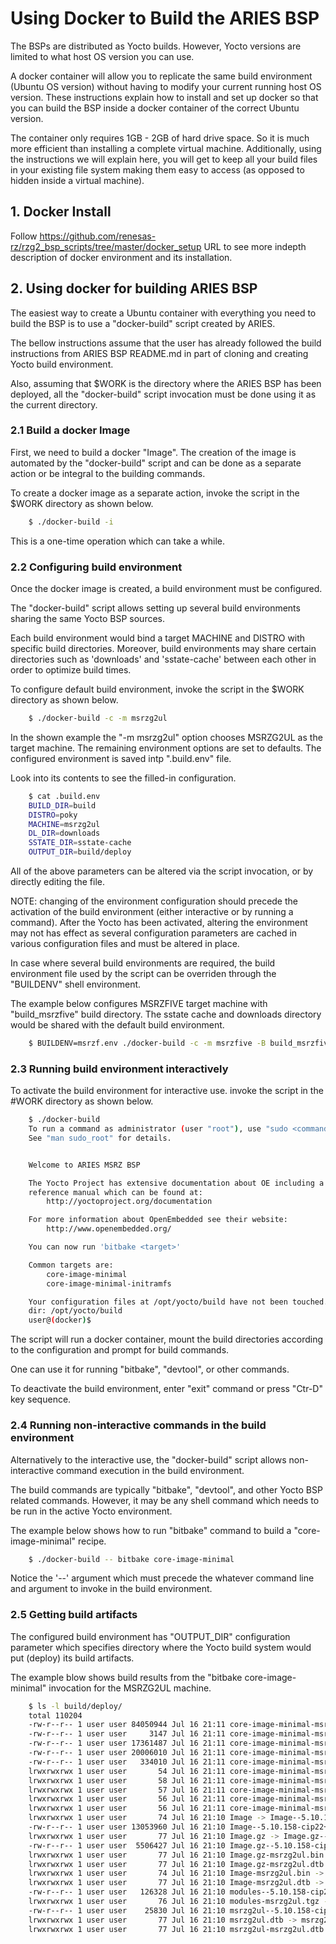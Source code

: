 # Using Docker to Build the ARIES BSP

The BSPs are distributed as Yocto builds. However, Yocto versions are limited to what host OS version you can use.

A docker container will allow you to replicate the same build environment (Ubuntu OS version) without having to modify your current running host OS version.
These instructions explain how to install and set up docker so that you can build the BSP inside a docker container of the correct Ubuntu version.

The container only requires 1GB - 2GB of hard drive space. So it is much more efficient than installing a complete virtual machine. Additionally, using the instructions we will explain here, you will get to keep all your build files in your existing file system making them easy to access (as opposed to hidden inside a virtual machine).

## 1. Docker Install

Follow https://github.com/renesas-rz/rzg2_bsp_scripts/tree/master/docker_setup URL to see more indepth description of docker environment and its installation.

## 2. Using docker for building ARIES BSP

The easiest way to create a Ubuntu container with everything you need to build the BSP is to use a "docker-build" script created by ARIES.

The bellow instructions assume that the user has already followed the build instructions from ARIES BSP README.md in part of cloning and creating Yocto build environment.

Also, assuming that $WORK is the directory where the ARIES BSP has been deployed, all the "docker-build" script invocation must be done using it as the current directory.

### 2.1 Build a docker Image

First, we need to build a docker "Image". The creation of the image is automated by the "docker-build" script and can be done as a separate action or be integral to the building commands.

To create a docker image as a separate action, invoke the script in the $WORK directory as shown below.

```bash
    $ ./docker-build -i
```

This is a one-time operation which can take a while.

### 2.2 Configuring build environment

Once the docker image is created, a build environment must be configured.

The "docker-build" script allows setting up several build environments sharing the same Yocto BSP sources.

Each build environment would bind a target MACHINE and DISTRO with specific build directories. Moreover, build environments may share certain directories such as 'downloads' and 'sstate-cache' between each other in order to optimize build times.

To configure default build environment, invoke the script in the $WORK directory as shown below.

```bash
    $ ./docker-build -c -m msrzg2ul
```

In the shown example the "-m msrzg2ul" option chooses MSRZG2UL as the target machine. The remaining environment options are set to defaults. The configured environment is saved intp ".build.env" file.

Look into its contents to see the filled-in configuration.

```bash
    $ cat .build.env
    BUILD_DIR=build
    DISTRO=poky
    MACHINE=msrzg2ul
    DL_DIR=downloads
    SSTATE_DIR=sstate-cache
    OUTPUT_DIR=build/deploy
```

All of the above parameters can be altered via the script invocation, or by directly editing the file.

NOTE: changing of the environment configuration should precede the activation of the build environment (either interactive or by running a command). After the Yocto has been activated, altering the environment may not has effect as several configuration parameters are cached in various configuration files and must be altered in place.

In case where several build environments are required, the build environment file used by the script can be overriden through the "BUILDENV" shell environment.

The example below configures MSRZFIVE target machine with "build_msrzfive" build directory. The sstate cache and downloads directory would be shared with the default build environment.

```bash
    $ BUILDENV=msrzf.env ./docker-build -c -m msrzfive -B build_msrzfive
```

### 2.3 Running build environment interactively

To activate the build environment for interactive use. invoke the script in the #WORK directory as shown below.

```bash
    $ ./docker-build
    To run a command as administrator (user "root"), use "sudo <command>".
    See "man sudo_root" for details.


    Welcome to ARIES MSRZ BSP

    The Yocto Project has extensive documentation about OE including a
    reference manual which can be found at:
        http://yoctoproject.org/documentation

    For more information about OpenEmbedded see their website:
        http://www.openembedded.org/

    You can now run 'bitbake <target>'

    Common targets are:
        core-image-minimal
        core-image-minimal-initramfs

    Your configuration files at /opt/yocto/build have not been touched.
    dir: /opt/yocto/build
    user@(docker)$
```

The script will run a docker container, mount the build directories according to the configuration and prompt for build commands.

One can use it for running "bitbake", "devtool", or other commands.

To deactivate the build environment, enter "exit" command or press "Ctr-D" key sequence.

### 2.4 Running non-interactive commands in the build environment

Alternatively to the interactive use, the "docker-build" script allows non-interactive command execution in the build environment.

The build commands are typically "bitbake", "devtool", and other Yocto BSP related commands. However, it may be any shell command which needs to be run in the active Yocto environment.

The example below shows how to run "bitbake" command to build a "core-image-minimal" recipe.

```bash
    $ ./docker-build -- bitbake core-image-minimal
```

Notice the '--' argument which must precede the whatever command line and argument to invoke in the build environment.

### 2.5 Getting build artifacts

The configured build environment has "OUTPUT_DIR" configuration parameter which specifies directory where the Yocto build system would put (deploy) its build artifacts.

The example blow shows build results from the "bitbake core-image-minimal" invocation for the MSRZG2UL machine.

```bash
    $ ls -l build/deploy/
    total 110204
    -rw-r--r-- 1 user user 84050944 Jul 16 21:11 core-image-minimal-msrzg2ul-20230716170958.rootfs.ext4
    -rw-r--r-- 1 user user     3147 Jul 16 21:11 core-image-minimal-msrzg2ul-20230716170958.rootfs.manifest
    -rw-r--r-- 1 user user 17361487 Jul 16 21:11 core-image-minimal-msrzg2ul-20230716170958.rootfs.tar.bz2
    -rw-r--r-- 1 user user 20006010 Jul 16 21:11 core-image-minimal-msrzg2ul-20230716170958.rootfs.tar.gz
    -rw-r--r-- 1 user user   334010 Jul 16 21:11 core-image-minimal-msrzg2ul-20230716170958.testdata.json
    lrwxrwxrwx 1 user user       54 Jul 16 21:11 core-image-minimal-msrzg2ul.ext4 -> core-image-minimal-msrzg2ul-20230716170958.rootfs.ext4
    lrwxrwxrwx 1 user user       58 Jul 16 21:11 core-image-minimal-msrzg2ul.manifest -> core-image-minimal-msrzg2ul-20230716170958.rootfs.manifest
    lrwxrwxrwx 1 user user       57 Jul 16 21:11 core-image-minimal-msrzg2ul.tar.bz2 -> core-image-minimal-msrzg2ul-20230716170958.rootfs.tar.bz2
    lrwxrwxrwx 1 user user       56 Jul 16 21:11 core-image-minimal-msrzg2ul.tar.gz -> core-image-minimal-msrzg2ul-20230716170958.rootfs.tar.gz
    lrwxrwxrwx 1 user user       56 Jul 16 21:11 core-image-minimal-msrzg2ul.testdata.json -> core-image-minimal-msrzg2ul-20230716170958.testdata.json
    lrwxrwxrwx 1 user user       74 Jul 16 21:10 Image -> Image--5.10.158-cip22+gitAUTOINC+2a8e3b2bcb-r1-msrzg2ul-20230716170958.bin
    -rw-r--r-- 1 user user 13053960 Jul 16 21:10 Image--5.10.158-cip22+gitAUTOINC+2a8e3b2bcb-r1-msrzg2ul-20230716170958.bin
    lrwxrwxrwx 1 user user       77 Jul 16 21:10 Image.gz -> Image.gz--5.10.158-cip22+gitAUTOINC+2a8e3b2bcb-r1-msrzg2ul-20230716170958.bin
    -rw-r--r-- 1 user user  5506427 Jul 16 21:10 Image.gz--5.10.158-cip22+gitAUTOINC+2a8e3b2bcb-r1-msrzg2ul-20230716170958.bin
    lrwxrwxrwx 1 user user       77 Jul 16 21:10 Image.gz-msrzg2ul.bin -> Image.gz--5.10.158-cip22+gitAUTOINC+2a8e3b2bcb-r1-msrzg2ul-20230716170958.bin
    lrwxrwxrwx 1 user user       77 Jul 16 21:10 Image.gz-msrzg2ul.dtb -> msrzg2ul--5.10.158-cip22+gitAUTOINC+2a8e3b2bcb-r1-msrzg2ul-20230716170958.dtb
    lrwxrwxrwx 1 user user       74 Jul 16 21:10 Image-msrzg2ul.bin -> Image--5.10.158-cip22+gitAUTOINC+2a8e3b2bcb-r1-msrzg2ul-20230716170958.bin
    lrwxrwxrwx 1 user user       77 Jul 16 21:10 Image-msrzg2ul.dtb -> msrzg2ul--5.10.158-cip22+gitAUTOINC+2a8e3b2bcb-r1-msrzg2ul-20230716170958.dtb
    -rw-r--r-- 1 user user   126328 Jul 16 21:10 modules--5.10.158-cip22+gitAUTOINC+2a8e3b2bcb-r1-msrzg2ul-20230716170958.tgz
    lrwxrwxrwx 1 user user       76 Jul 16 21:10 modules-msrzg2ul.tgz -> modules--5.10.158-cip22+gitAUTOINC+2a8e3b2bcb-r1-msrzg2ul-20230716170958.tgz
    -rw-r--r-- 1 user user    25830 Jul 16 21:10 msrzg2ul--5.10.158-cip22+gitAUTOINC+2a8e3b2bcb-r1-msrzg2ul-20230716170958.dtb
    lrwxrwxrwx 1 user user       77 Jul 16 21:10 msrzg2ul.dtb -> msrzg2ul--5.10.158-cip22+gitAUTOINC+2a8e3b2bcb-r1-msrzg2ul-20230716170958.dtb
    lrwxrwxrwx 1 user user       77 Jul 16 21:10 msrzg2ul-msrzg2ul.dtb -> msrzg2ul--5.10.158-cip22+gitAUTOINC+2a8e3b2bcb-r1-msrzg2ul-20230716170958.dtb
```

